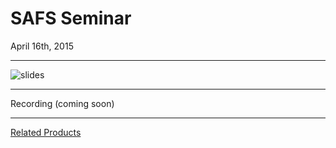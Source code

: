# SAFS Seminar
April 16th, 2015

---

![slides](http://eagle.fish.washington.edu/cnidarian/skitch/talk-safs-2015_2015-SAFS-Roberts-SLIDES_pdf_at_master_·_sr320_talk-safs-2015_1AE05A73.png)

---

Recording (coming soon)



---
[Related Products](https://github.com/sr320/talk-safs-2015/blob/master/related-products.md)